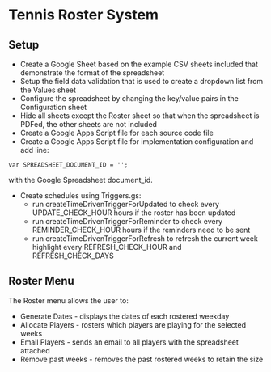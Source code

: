 # Tennis Roster System

## Setup
* Create a Google Sheet based on the example CSV sheets included that demonstrate the format of the spreadsheet
* Setup the field data validation that is used to create a dropdown list from the Values sheet
* Configure the spreadsheet by changing the key/value pairs in the Configuration sheet
* Hide all sheets except the Roster sheet so that when the spreadsheet is PDFed, the other sheets are not included
* Create a Google Apps Script file for each source code file
* Create a Google Apps Script file for implementation configuration and add line:

```
var SPREADSHEET_DOCUMENT_ID = '';
```

  with the Google Spreadsheet document_id.
* Create schedules using Triggers.gs:
  * run createTimeDrivenTriggerForUpdated to check every UPDATE_CHECK_HOUR hours if the roster has been updated
  * run createTimeDrivenTriggerForReminder to check every REMINDER_CHECK_HOUR hours if the reminders need to be sent
  * run createTimeDrivenTriggerForRefresh to refresh the current week highlight every REFRESH_CHECK_HOUR and REFRESH_CHECK_DAYS

## Roster Menu
The Roster menu allows the user to:
* Generate Dates - displays the dates of each rostered weekday
* Allocate Players - rosters which players are playing for the selected weeks
* Email Players - sends an email to all players with the spreadsheet attached
* Remove past weeks - removes the past rostered weeks to retain the size

